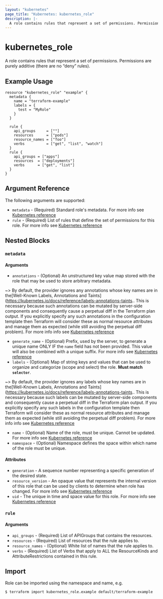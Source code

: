 ```yaml
---
layout: "kubernetes"
page_title: "Kubernetes: kubernetes_role"
description: |-
  A role contains rules that represent a set of permissions. Permissions are purely additive (there are no “deny” rules).
---
```


# kubernetes_role

A role contains rules that represent a set of permissions. Permissions are purely additive (there are no “deny” rules).


## Example Usage

```hcl
resource "kubernetes_role" "example" {
  metadata {
    name = "terraform-example"
    labels = {
      test = "MyRole"
    }
  }

  rule {
    api_groups     = [""]
    resources      = ["pods"]
    resource_names = ["foo"]
    verbs          = ["get", "list", "watch"]
  }
  rule {
    api_groups = ["apps"]
    resources  = ["deployments"]
    verbs      = ["get", "list"]
  }
}
```

## Argument Reference

The following arguments are supported:

* `metadata` - (Required) Standard role's metadata. For more info see [Kubernetes reference](https://github.com/kubernetes/community/blob/master/contributors/devel/sig-architecture/api-conventions.md#metadata)
* `rule` - (Required) List of rules that define the set of permissions for this role. For more info see [Kubernetes reference](https://kubernetes.io/docs/reference/access-authn-authz/rbac/)

## Nested Blocks

### `metadata`

#### Arguments

* `annotations` - (Optional) An unstructured key value map stored with the role that may be used to store arbitrary metadata.

~> By default, the provider ignores any annotations whose key names are in the[Well-Known Labels, Annotations and Taints](https://kubernetes.io/docs/reference/labels-annotations-taints.. This is necessary because such annotations can be mutated by server-side components and consequently cause a perpetual diff in the Terraform plan output. If you explicitly specify any such annotations in the configuration template then Terraform will consider these as normal resource attributes and manage them as expected (while still avoiding the perpetual diff problem). For more info info see [Kubernetes reference](http://kubernetes.io/docs/user-guide/annotations)

* `generate_name` - (Optional) Prefix, used by the server, to generate a unique name ONLY IF the `name` field has not been provided. This value will also be combined with a unique suffix. For more info see [Kubernetes reference](hhttps://github.com/kubernetes/community/blob/master/contributors/devel/sig-architecture/api-conventions.md#idempotency)
* `labels` - (Optional) Map of string keys and values that can be used to organize and categorize (scope and select) the role. **Must match `selector`**.

~> By default, the provider ignores any labels whose key names are in the[Well-Known Labels, Annotations and Taints](https://kubernetes.io/docs/reference/labels-annotations-taints.. This is necessary because such labels can be mutated by server-side components and consequently cause a perpetual diff in the Terraform plan output. If you explicitly specify any such labels in the configuration template then Terraform will consider these as normal resource attributes and manage them as expected (while still avoiding the perpetual diff problem). For more info info see [Kubernetes reference](http://kubernetes.io/docs/user-guide/labels)

* `name` - (Optional) Name of the role, must be unique. Cannot be updated. For more info see [Kubernetes reference](http://kubernetes.io/docs/user-guide/identifiers#names)
* `namespace` - (Optional) Namespace defines the space within which name of the role must be unique.

#### Attributes

* `generation` - A sequence number representing a specific generation of the desired state.
* `resource_version` - An opaque value that represents the internal version of this role that can be used by clients to determine when role has changed. For more info see [Kubernetes reference](https://github.com/kubernetes/community/blob/master/contributors/devel/sig-architecture/api-conventions.md#concurrency-control-and-consistency)
* `uid` - The unique in time and space value for this role. For more info see [Kubernetes reference](http://kubernetes.io/docs/user-guide/identifiers#uids)

### `rule`

#### Arguments

* `api_groups` - (Required) List of APIGroups that contains the resources.
* `resources` - (Required) List of resources that the rule applies to.
* `resource_names` - (Optional) White list of names that the rule applies to.
* `verbs` - (Required) List of Verbs that apply to ALL the ResourceKinds and AttributeRestrictions contained in this rule.

## Import

Role can be imported using the namespace and name, e.g.

```
$ terraform import kubernetes_role.example default/terraform-example
```
